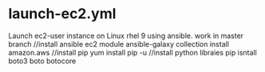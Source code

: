 # launch-ec2.yml
Launch ec2-user instance on Linux rhel 9 using ansible.
work in master branch
//install ansible ec2 module
ansible-galaxy collection install amazon.aws
//install pip 
yum install pip -u
//install python libraies 
pip isntall boto3 boto botocore
